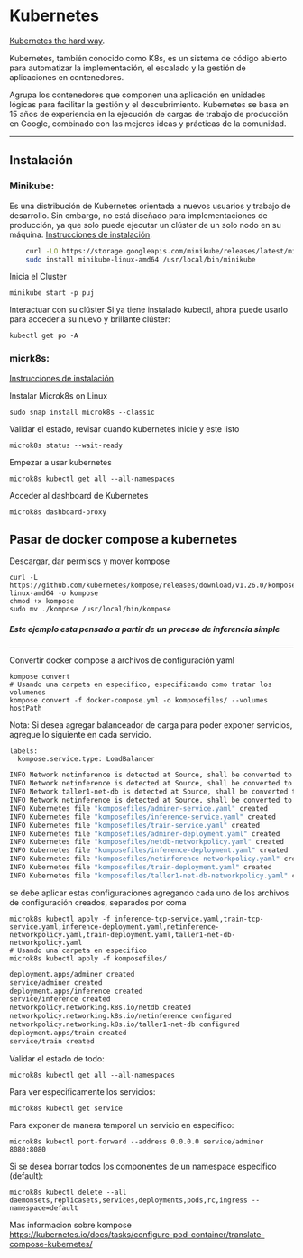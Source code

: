 # Kubernetes


[Kubernetes the hard way](https://github.com/kelseyhightower/kubernetes-the-hard-way).

Kubernetes, también conocido como K8s, es un sistema de código abierto para automatizar la implementación, el escalado y la gestión de aplicaciones en contenedores.


Agrupa los contenedores que componen una aplicación en unidades lógicas para facilitar la gestión y el descubrimiento. Kubernetes se basa en 15 años de experiencia en la ejecución de cargas de trabajo de producción en Google, combinado con las mejores ideas y prácticas de la comunidad.

---
## Instalación

### Minikube:
Es una distribución de Kubernetes orientada a nuevos usuarios y trabajo de desarrollo. Sin embargo, no está diseñado para implementaciones de producción, ya que solo puede ejecutar un clúster de un solo nodo en su máquina. [Instrucciones de instalación](https://minikube.sigs.k8s.io/docs/start/).


```bash
    curl -LO https://storage.googleapis.com/minikube/releases/latest/minikube-linux-amd64
    sudo install minikube-linux-amd64 /usr/local/bin/minikube
```

Inicia el Cluster

    minikube start -p puj

Interactuar con su clúster
Si ya tiene instalado kubectl, ahora puede usarlo para acceder a su nuevo y brillante clúster:

    kubectl get po -A


### micrk8s:


[Instrucciones de instalación](https://microk8s.io/#install-microk8s).

Instalar Microk8s on Linux

    sudo snap install microk8s --classic

Validar el estado, revisar cuando kubernetes inicie y este listo

    microk8s status --wait-ready

Empezar a usar kubernetes

    microk8s kubectl get all --all-namespaces


Acceder al dashboard de Kubernetes
    
    microk8s dashboard-proxy


## Pasar de docker compose a kubernetes


Descargar, dar permisos y mover kompose


    curl -L https://github.com/kubernetes/kompose/releases/download/v1.26.0/kompose-linux-amd64 -o kompose
    chmod +x kompose
    sudo mv ./kompose /usr/local/bin/kompose
##### Este ejemplo esta pensado a partir de un proceso de inferencia simple
---


Convertir docker compose a archivos de configuración yaml

    kompose convert
    # Usando una carpeta en especifico, especificando como tratar los volumenes
    kompose convert -f docker-compose.yml -o komposefiles/ --volumes hostPath


Nota: Si desea agregar balanceador de carga para poder exponer servicios, agregue lo siguiente en cada servicio.


    labels:
      kompose.service.type: LoadBalancer


```bash
INFO Network netinference is detected at Source, shall be converted to equivalent INFO Network netdb is detected at Source, shall be converted to equivalent NetworkPolicy at Destination 
INFO Network netinference is detected at Source, shall be converted to equivalent NetworkPolicy at Destination 
INFO Network taller1-net-db is detected at Source, shall be converted to equivalent NetworkPolicy at Destination 
INFO Network netinference is detected at Source, shall be converted to equivalent NetworkPolicy at Destination 
INFO Kubernetes file "komposefiles/adminer-service.yaml" created 
INFO Kubernetes file "komposefiles/inference-service.yaml" created 
INFO Kubernetes file "komposefiles/train-service.yaml" created 
INFO Kubernetes file "komposefiles/adminer-deployment.yaml" created 
INFO Kubernetes file "komposefiles/netdb-networkpolicy.yaml" created 
INFO Kubernetes file "komposefiles/inference-deployment.yaml" created 
INFO Kubernetes file "komposefiles/netinference-networkpolicy.yaml" created 
INFO Kubernetes file "komposefiles/train-deployment.yaml" created 
INFO Kubernetes file "komposefiles/taller1-net-db-networkpolicy.yaml" created 
```

se debe aplicar estas configuraciones  agregando cada uno de los archivos de configuración creados, separados por coma

    microk8s kubectl apply -f inference-tcp-service.yaml,train-tcp-service.yaml,inference-deployment.yaml,netinference-networkpolicy.yaml,train-deployment.yaml,taller1-net-db-networkpolicy.yaml
    # Usando una carpeta en especifico
    microk8s kubectl apply -f komposefiles/



```bash
deployment.apps/adminer created
service/adminer created
deployment.apps/inference created
service/inference created
networkpolicy.networking.k8s.io/netdb created
networkpolicy.networking.k8s.io/netinference configured
networkpolicy.networking.k8s.io/taller1-net-db configured
deployment.apps/train created
service/train created
```
Validar el estado de todo:

    microk8s kubectl get all --all-namespaces

Para ver especificamente los servicios:

    microk8s kubectl get service

Para exponer de manera temporal un servicio en especifico:


    microk8s kubectl port-forward --address 0.0.0.0 service/adminer 8080:8080


Si se desea borrar todos los componentes de un namespace especifico (default):


    microk8s kubectl delete --all daemonsets,replicasets,services,deployments,pods,rc,ingress --namespace=default


Mas informacion sobre kompose
https://kubernetes.io/docs/tasks/configure-pod-container/translate-compose-kubernetes/
